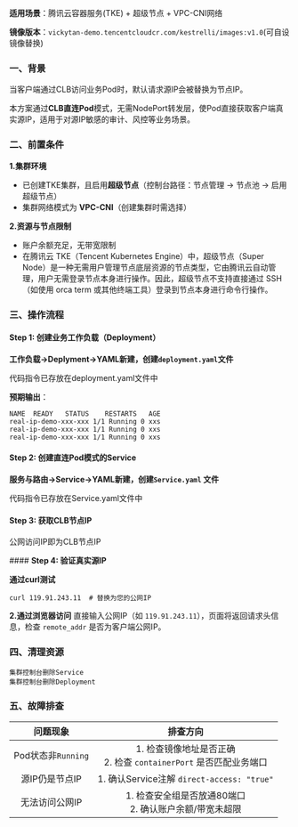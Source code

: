 
**适用场景**​：腾讯云容器服务(TKE) + 超级节点 + VPC-CNI网络
​

**镜像版本**​：`vickytan-demo.tencentcloudcr.com/kestrelli/images:v1.0`(可自设镜像替换)

### **一、背景**​

当客户端通过CLB访问业务Pod时，默认请求源IP会被替换为节点IP。

本方案通过**CLB直连Pod**模式，无需NodePort转发层，使Pod直接获取客户端真实源IP，适用于对源IP敏感的审计、风控等业务场景。

### **二、前置条件**​

 ​**1.集群环境**​
- 已创建TKE集群，且启用**超级节点**​（控制台路径：节点管理 → 节点池 → 启用超级节点）
- 集群网络模式为 ​**VPC-CNI**​（创建集群时需选择）

​**2.资源与节点限制**​
- 账户余额充足，无带宽限制
- 在腾讯云 TKE（Tencent Kubernetes Engine）中，​超级节点（Super Node）​ 是一种无需用户管理节点底层资源的节点类型，它由腾讯云自动管理，用户无需登录节点本身进行操作。因此，​超级节点不支持直接通过 SSH（如使用 orca term 或其他终端工具）登录到节点本身进行命令行操作。

### 三、操作流程

#### ​**Step 1: 创建业务工作负载（Deployment）​**​

 ​**工作负载->Deplyment->YAML新建，创建`deployment.yaml`文件**​ 

 代码指令已存放在deployment.yaml文件中

 **预期输出**​：
```
NAME  READY   STATUS    RESTARTS   AGE
real-ip-demo-xxx-xxx 1/1 Running 0 xxs
real-ip-demo-xxx-xxx 1/1 Running 0 xxs
real-ip-demo-xxx-xxx 1/1 Running 0 xxs
```

#### **Step 2: 创建直连Pod模式的Service**​

​**服务与路由->Service->YAML新建，创建`Service.yaml` 文件**​ 

代码指令已存放在Service.yaml文件中

#### **Step 3: 获取CLB节点IP**

公网访问IP即为CLB节点IP

​#### **Step 4: 验证真实源IP**​

**通过curl测试**​
```
curl 119.91.243.11  # 替换为您的公网IP
```

​**2.通过浏览器访问**​
直接输入公网IP（如 `119.91.243.11`），页面将返回请求头信息，检查 `remote_addr` 是否为客户端公网IP。


### ​**四、清理资源**​

```
集群控制台删除Service
集群控制台删除Deployment
```

### **五、故障排查**​


|问题现象|排查方向|
|:-:|:-:|
|Pod状态非`Running`|1. 检查镜像地址是否正确<br>2. 检查 `containerPort` 是否匹配业务端口|
|源IP仍是节点IP|1. 确认Service注解 `direct-access: "true"`|
|无法访问公网IP|1. 检查安全组是否放通80端口<br>2. 确认账户余额/带宽未超限|
